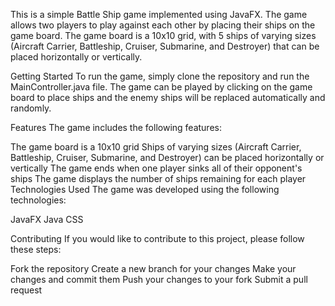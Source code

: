 This is a simple Battle Ship game implemented using JavaFX. The game allows two players to play against each other by placing their ships on the game board. The game board is a 10x10 grid, with 5 ships of varying sizes (Aircraft Carrier, Battleship, Cruiser, Submarine, and Destroyer) that can be placed horizontally or vertically.

Getting Started
To run the game, simply clone the repository and run the 
MainController.java file. 
The game can be played by clicking on the game board to place ships and the enemy ships will be replaced automatically and randomly.

Features
The game includes the following features:

The game board is a 10x10 grid
Ships of varying sizes (Aircraft Carrier, Battleship, Cruiser, Submarine, and Destroyer) can be placed horizontally or vertically
The game ends when one player sinks all of their opponent's ships
The game displays the number of ships remaining for each player
Technologies Used
The game was developed using the following technologies:

JavaFX
Java
CSS

Contributing
If you would like to contribute to this project, please follow these steps:

Fork the repository
Create a new branch for your changes
Make your changes and commit them
Push your changes to your fork
Submit a pull request
